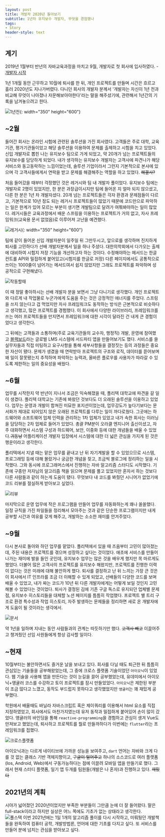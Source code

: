 ```yaml
---
layout: post
title: 개발자 2020년 돌아보기
subtitle: 1년차 유지보수 개발자, 무엇을 경험했나
tags:
- Story
header-style: text
---
```



## 계기

2019년 1월부터 반년의 자바교육과정을 마치고 9월, 개발자로 첫 회사에 입사하였다. - [개발자 시작](/2019/09/10/개발-시작의-이유)

1년 1개월 동안 근무하고 10월에 퇴사를 한 뒤, 개인 프로젝트를 만들며 시간은 흐르고 흘러 2020년도 지나가버렸다.
다니던 회사의 개발자 분께서 '개발자는 자신이 1년 전과 비교해 무엇이 나아졌나 자문해보아야한다'라는 말을 해주셨기에,
관련해서 1년간의 기록을 남겨놓으려고 한다.

![1년전](/img/in-post/story/2020/1year_ago.jpg){: width="350" height="600"}

## ~2월

들어간 회사는 온라인 시험에 관련된 솔루션을 가진 회사였다. 고객들은 주로 대학, 교육기관, 평가기관들이었고 해당 솔루션을 이용하여
문제를 출제하고 시험을 치고 있었다.
신입 개발자로 뽑힌 나는 유지보수 팀으로 가게 되었고, 약 20개가 넘는 프로젝트들의 유지보수를 담당하게 되었다.
내가 생각하는 유지보수 개발자는 고객사에 파견나가 해당 서비스와 동고동락하는 느낌이었는데, 솔루션 기업이라서 그런지 기본적으로 본사에 있으며
각 고객사들에게서 연락을 받고 문제를 해결해주는 역할을 하고 있었다. ~~해결사?~~

처음 들어갔을 때부터 걱정했던 것은 레거시와 팀 내 개발자 풀이었다. 유지보수 팀에는 개발자로 2명이 있었지만, 한 분은 과장급이시지만 팀에 들어온 지 
얼마 되지 않으셨고, 다른 한 분은 1년 차 개발자셨다. 20개 넘는 프로젝트들은 각자 환경과 문제점들이 다르고, 기본적으로 10년 정도 되는 레거시 
프로젝트들이 많았기 때문에 코드만으로 파악하는 일은 한계가 있어 모르는 부분이 생기면 개발팀으로 달려가 여쭤봐야하는 일이 많았다. 
레거시들은 교육과정에서 배운 스프링을 이용하는 프로젝트가 거의 없고, 자사 프레임워크(교육용 문서 없었음)로 이루어져 고난을 예견했다.

![레거시](/img/in-post/story/2020/legacy.jpg){: width="350" height="600"}

팀에 같이 들어온 신입 개발자분이 일주일 뒤 그만두시고, 앞으로를 생각하며 진지하게 퇴사를 고민하다가 선배 개발자분께서 일을 하나 주셨다.
대한의학회에서 다가오는 출제에 대비하여 시험지 저장 기능을 개선하고자 하는 것이다.
수정해야하는 메서드는 한글 컨트롤 API와 밀접하게 붙어있고(시험지를 한글로 저장) 다른 페이지에서도 공통적으로 쓰이는 1000줄이 넘어가는 메서드여서
쉽지 않았지만 그래도 프로젝트를 파악하며 성공적으로 구현해냈다.

![작동할때](/img/in-post/story/2020/when_work.jpg)

이 때 정말 좋아하시는 선배 개발자 분을 보면서 그냥 다니기로 생각했다. 개인 프로젝트와 다르게 내 작업물로 누군가에게 도움을 주는 것은 긍정적인
에너지를 주었다. 스프링을 쓰지 않는다고 겁 먹었지만 자사 프레임워크도 동작하는 방식은 근본적으로 비슷하다고 생각했고, 많은 프로젝트를 경험했다.
이 회사에서 다양한 라이브러리, 프레임워크를 쓰는 여러 프로젝트들을 만지면서 프레임워크에 대한 시각이 달라진 건 내게 큰 경험이었다고 생각한다.

그 뒤에는 고객들과 소통하며(주로 교육기관들의 교수자, 행정직) 개발, 운영에 참여했고 [블랙보드](/2020/02/16/인하대학교-BlackBoard-2차-인증-프로젝트)라는 글로벌 LMS 시스템에 서드파티 앱을 만들어보기도 했다.
서비스를 쓸 실무자들과 직접 미팅하고 요구사항을 통해 세부사항들을 결정짓는 등의 과정들은 중요한 자산이 됐다. 문제가 생겼을 때 연락받아
프로젝트의 구조와 로직, 데이터를 뜯어보며 왜 일이 잘못됐는지 추적하며 파악하는 능력과, 올바른 플로우를 사용자가 따라갈 수 있도록 제한하는 일의 중요성을 배웠다.


## ~6월

업무를 시작한지 약 반년이 지나서 조금은 익숙해졌을 때, 폴리텍 대학교에 파견을 갈 일이 생겼다. 
폴리텍 대학교는 기존에 봐왔던 것보다도 더 오래된 솔루션을 이용하고 있었다.
업무는 운영과 개발이 합쳐진 미묘한 포지션이었는데, 업무강도가 높다기보다는 문서화가 제대로 되어있지 않은 오래된 프로젝트를 다루는 일이 까다로웠다.
그곳에는 하드웨어와 소프트웨어 업체 인력을 관리하는 1차 업체가 있었고 내가 속한 회사는 이러닝을 담당하는 2차 업체로 들어가 있었다.
총괄 PM분이 오라클 엔지니어 출신이셨고, 자주 대화하면서 시스템 구성과 하드웨어, 보안, 이중화 등에 대한 개념들을 배울 수 있었다.~~귀동냥~~
어플리케이션 개발자 입장에서 시스템에 대한 더 넓은 관심을 가지게 된 것은 행운이라고 생각한다. 

폴리텍에서 지낼 때는 맡은 업무를 끝내고 난 뒤 자기계발을 할 수 있었으므로 시스템, 프로그래밍 등에 대해 몰랐거나 궁금한 개념을 찾고, 
조금씩 블로그에 정리하는 일을 시작했다.
그와 동시에 프로그래머스에서 진행하는 자바 알고리즘 스터디도 시작했다. 기존에 구종만 저자님의 알고리즘 책을 읽으며 문제를 풀고 있었지만
혼자서 하는 것보다 다른 사람들과 같이 하는게 도움이 됐다. 무엇보다 내 코드를 봐줬던 시니어가 없었기에 코드 리뷰를 절실하게 받아보고 싶었다.

![리뷰](/img/in-post/story/2020/code_review.jpg)

마지막으로 운영 업무에 작은 프로그램을 만들어 업무를 자동화하는게 꽤나 쏠쏠했다. 일정 규칙을 가진 파일들을 정리해서 모아주는 것과 같은
단순한 프로그램이지만 내게 공부할 시간과 여유를 갖게 해주고, 개발하는 소소한 재미를 안겨주었다.

## ~9월

다시 본사로 돌아와 하던 업무를 맡았다. 폴리텍에서 있을 때 즈음부터 고민이 많아졌는데, 주된 내용은 프로젝트를 겪으며 성장하고 싶다는 것이었다.
애초에 서비스를 만들어나가는 재미에 발을 들인 곳인데, 유지보수 업무는 많은 것을 배우게 했지만 목 마르게도 했었다.
더불어 많은 고객사의 프로젝트를 유지보수 해왔지만, 프로젝트를 진행한 이력이 없다는 것은 미래에 대해 불안하게 했다.
퇴사를 결정하고 난 뒤 느끼는 가장 큰 것은 이 회사에서 IT 인프라를 조금 더 이해할 수 있게 되었고, 선배들의 다양한 코드를 보며 배울 수 있었고, 
내가 짜는 코드가 10년 뒤 다른 개발자에게는 어떻게 보일 것인지 고민해볼 수 있었다는 것이었다.
퇴사가 결정된 김에 기존 구글 독스로 유지되던 업체별 문제점, 유지보수 히스토리들을 대체할 노션 페이지를 틈틈히 작업했다.
프로젝트 별 트리 구조로 환경 특수성과 작업 히스토리, 자주 발생하는 문제들을 정리하면 새로 온 개발자에게 도움이 될 것이라는 생각에서.

![문서](/img/in-post/story/2020/documentation.jpg)

약 1년을 일하며 지내는 동안 사람들과의 관계는 따듯하기만 했다. ~~고객사 빼고~~ 
이끌어주고 챙겨줬던 선임 사원들에게 항상 감사할 일이다.

## ~현재

10월부터는 불안하면서도 즐거운 날을 보내고 있다. 회사를 다닐 때도 퇴근한 뒤 틈틈히 관심있는 기술들을 공부해왔었는데,
그 중에 크로스 플랫폼 기술이었던 `아이오닉`이 있었다. 웹 기술을 사용해 앱을 만든다는 것이 눈길을 끌어 공부했었는데, 유데미에서 아이오닉+앵귤러
코스를 수강하고 토이 프로젝트를 잠시 만들었었다. `아이오닉`은 제한된 부분이 조금 많다고 느꼈고, 동작도 부드럽지 못하다고 생각했었지만
`앵귤러`는 꽤 재밌게 공부했다.

학원에서 배울때도 바닐라 자바스크립트 혹은 제이쿼리를 이용해서 html 요소를 직접 지정하였었고, 회사에서도 마찬가지였는데 
유저 동작과 밀접하게 붙어있어 손이 많이 갔었다. 앵귤러의 바인딩을 통해 `reactive-programming`을 경험하고 
관심이 생겨 Vue도 만져보고 했었는데, 퇴사하고 프로젝트를 뭘로 만들까하다가 이번에는 `flutter`라는 프레임워크를 접했다.

![크로스플랫폼](/img/in-post/story/2020/cross_platform.jpg)

아이오닉과는 다르게 네이티브에 가까운 성능을 보여주고, `dart` 언어는 자바와 크게 다를 것 없는 클래스 기반 객체지향이고,
~~구글이 밀어주고~~ 하나의 소스코드로 여러 플랫폼(Ios, Android, Web)에서 구동가능하다는 점에 이끌려 모바일 앱을 만들기로 했다.
그래서 현재 스터디 플랫폼, 일기 앱 두개를 팀원들(개발은 나 혼자)과 진행하고 있다. ~~재밌다~~

## 2021년의 계획

시야가 넓어졌던 2020년이었지만 부족한 부분들이 그만큼 눈에 더 잘 들어왔다.
말은 full-stack이라고 하지만 실상은 어느 쪽에도 기초가 없는 상태라고 생각한다.
![풀스택](/img/in-post/story/2020/fullstack.png)
이번 2021년에는 1일 1개의 알고리즘 풀이를 다시 시작하고, 미뤄뒀던 개발책들을 완독하여 컴퓨터 공학, 개발방법론, 언어에 대한 기초를 다지고 싶다.
또 서비스를 만들어 분에 넘치는 관심을 받아보고 싶다.

